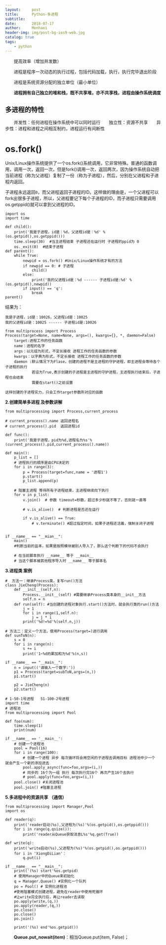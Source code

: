 ```yaml
---
layout:     post
title:      Python-多进程
subtitle:   
date:       2018-07-17
author:     Menhaei
header-img: img/post-bg-ios9-web.jpg
catalog: true
tags:
    - python
---
```

　　提高效率（增加并发数）

　　进程是程序一次动态的执行过程，包括代码加载，执行，执行完毕退出阶段

　　进程是系统资源分配的独立单位（最小单位）

　　**进程拥有自己独立的堆和栈，既不共享堆，亦不共享栈，进程由操作系统调度**

## 多进程的特性

　　并发性：任何进程在操作系统中可以同时运行　　独立性：资源不共享　　异步性：进程和进程之间相互制约，进程运行有间断性

# os.fork()

Unix/Linux操作系统提供了一个os.fork()系统调用，它非常特殊。普通的函数调用，调用一次，返回一次，但是fork()调用一次，返回两次，因为操作系统自动把当前进程（称为父进程）复制了一份（称为子进程），然后，分别在父进程和子进程内返回。

子进程永远返回`0`，而父进程返回子进程的ID。这样做的理由是，一个父进程可以fork出很多子进程，所以，父进程要记下每个子进程的ID，而子进程只需要调用os.getppid()就可以拿到父进程的ID。

```
import os
import time
 
def child():
    print('我是子进程，id是：%d，父进程id是：%d' % (os.getpid(),os.getppid()))
    time.sleep(30)  #当主进程结束 子进程还在运行时 子进程的ppid为 0 
    os._exit(0)  #结束子进程
def parent():
    while True:
        newpid = os.fork() #Unix/Linux操作系统才有的方法
        if newpid == 0: # 子进程
            child()
        else:
            print('我的父进程id是：%d ------ 子进程id是:%d' % (os.getpid(),newpid))
        if input() == 'q':
            break
parent()
```

结果为：

```
我是子进程，id是：10026，父进程id是：10025
我的父进程id是：10025 ------ 子进程id是:10026
```

```
from multiprocess import Process
Process(target=None, name=None, args=(), kwargs={}, *, daemon=False)
    target:进程工作的任务函数
    name：进程的名字
    args：以元组为形式，不定长接收 进程工作的任务函数的参数
    kwargs：以字典为形式，不定长接收 进程工作的任务函数的参数
    daemon :默认情况下为Flase，创建的进程不是主进程的守护进程，即主进程会等待各个子进程的执行
            若设为True,表示创建的子进程是主进程的守护进程，主进程执行结束后，子进程也会结束
            需要在start()之前设置

这样创建的子进程实力，只会工作target参数所对应的函数
```

**2.创建简单多进程 及参数讲解**

```
from multiprocessing import Process,current_process

# current_process().name 返回进程名
# current_process().pid  返回进程id

def func():
    print('我是子进程，pid为%d,进程名为%s'%(current_process().pid,current_process().name))

def main():
    p_list = []
    # 进程执行的顺序是由CPU决定的
    for i in range(3):
        p = Process(target=func,name = '进程1')
        p.start()
        p_list.append(p)
    
    # 阻塞主进程 等待所有子进程结束，主进程继续向下执行
    for v in p_list:
        v.join()  # 参数 timeout=秒数，超过多少秒就不等了，否则就一直等

        # v.is_alive()  # 判断进程是否还在运行 

        if v.is_alive() == True:
            # v.terminate() #超过指定时间，如果子进程还活着，强制关闭子进程
        

if __name__ == "__mian__":
    main()
    #判断当前的监本，如果是按照模块被别人导入了，那么这个判断下的代码不会执行

    # 在当前脚本执行 __name__ 等于 __main__
    # 当这个脚本被其他程序导入时 __name__ 等于脚本名
```

**3.进程类 案例**

```
#  方法一：继承Process类，复写run()方法
class JieCheng(Process):
    def __init__(self,n):
        Process.__init__(self) #需要继承Process类本身的__init__方法
        self.n = n
    def run(self): #当创建的进程对象执行.start()方法时，就会执行类的run()方法
        j = 1
        for i in range(1,self.n):
            j = j * i
        print('%d!=%d'%(self.n,j))
```

```
# 方法二：定义一个方法，使用Process(target=)进行调用
def sunToN(n):
    s = 0
    for i in range(n):
        s += i
        print('1~%d的累加和为%d'%(n,s))

if __name__ == "__main__":
    n = input(('请输入一个数字:'))
    p1 = Process(target=subToN,args=(n,))
    p1.start()

    p2 = JieCheng(n)
    p2.start()
```

```
# 1-50-1号进程   51-100-2号进程
import time
# 进程池
from multiprocessing import Pool

def foo(num):
    time.sleep(1)
    print(num)

if __name__ == '__main__':
    # 创建一个进程池
    pool = Pool(16)
    for i in range(100):
        # 创建一个进程 异步 每次循环将会用空闲的子进程去调用目标 进程池中少一个 就会产生一个新的添加进去
        pool.apply_async(func=foo,args=(i,))
        # 同步的 16个为一组 执行 每次执行完16个 再次产生16个去执行
        # pool.apply(func=foo,args=(i,))
    pool.close() #关闭进程池
    pool.join() #阻塞主进程
```

**5.多进程中的资源共享 （通信）**

```
from multiprocessing import Manager,Pool
import os

def reader(q):
    print('reader启动(%s),父进程为(%s)'%(os.getpid(),os.getppid()))
    for i in range(q.qsize()):
        print('reader从Queue获取消息L%s'%q.get(True))
        
def write(q):
    print('write启动(%s),父进程为(%s)'%(os.getpid(),os.getppid()))
    for i in 'XiongDiLian'：
        q.put(i)
        
if __name__ == "__main__":
    print('(%s) start'%os.getpid)
    # 使用Manager中的Queue来初始化
    q = Manager.Queue() #实例化一个队列
    po = Pool() # 实例化进程池
    #使用阻塞模式创建进程，避免在reader中使用死循环
    #让write完全执行后，再让reader去读取
    po.apply(write,(q,))
    po.apply(reader,(q,))
    po.close()
    po.close()
    po.join()
    
    print('(%s) end'%os.getpid())
```

　　**Queue.put_nowait(item)**：相当Queue.put(item, False)；
